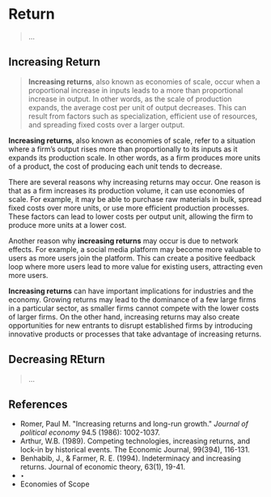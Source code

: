 # Return

> ...

## Increasing Return

> **Increasing returns**, also known as economies of scale, occur when a proportional increase in inputs leads to a more than proportional increase in output. In other words, as the scale of production expands, the average cost per unit of output decreases. This can result from factors such as specialization, efficient use of resources, and spreading fixed costs over a larger output.
> 

**Increasing returns**, also known as economies of scale, refer to a situation where a firm’s output rises more than proportionally to its inputs as it expands its production scale. In other words, as a firm produces more units of a product, the cost of producing each unit tends to decrease.

There are several reasons why increasing returns may occur. One reason is that as a firm increases its production volume, it can use economies of scale. For example, it may be able to purchase raw materials in bulk, spread fixed costs over more units, or use more efficient production processes. These factors can lead to lower costs per output unit, allowing the firm to produce more units at a lower cost.

Another reason why **increasing returns** may occur is due to network effects. For example, a social media platform may become more valuable to users as more users join the platform. This can create a positive feedback loop where more users lead to more value for existing users, attracting even more users.

**Increasing returns** can have important implications for industries and the economy. Growing returns may lead to the dominance of a few large firms in a particular sector, as smaller firms cannot compete with the lower costs of larger firms. On the other hand, increasing returns may also create opportunities for new entrants to disrupt established firms by introducing innovative products or processes that take advantage of increasing returns.

## Decreasing REturn

> ...

## References

- Romer, Paul M. "Increasing returns and long-run growth." *Journal of political economy* 94.5 (1986): 1002-1037.
- Arthur, W.B. (1989). Competing technologies, increasing returns, and lock-in by historical events. The Economic Journal, 99(394), 116-131.
- Benhabib, J., & Farmer, R. E. (1994). Indeterminacy and increasing returns. Journal of economic theory, 63(1), 19-41.
- ‣
- Economies of Scope
